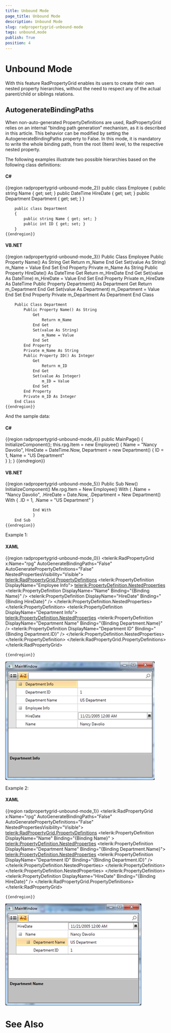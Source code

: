 ```yaml
---
title: Unbound Mode
page_title: Unbound Mode
description: Unbound Mode
slug: radpropertygrid-unbound-mode
tags: unbound,mode
publish: True
position: 4
---
```


# Unbound Mode



With this feature RadPropertyGrid enables its users to create their own nested property hierarchies, without the need to respect any of the actual parent/child or siblings relations. 

## AutogenerateBindingPaths

When non-auto-generated PropertyDefinitions are used, RadPropertyGrid relies on an internal “binding path generation” mechanism, as it is described in this article. This behavior can be modified by setting the AutogenerateBindingPaths property to False. In this mode, it is mandatory to write the whole binding path, from the root (Item) level, to the respective nested property. 

The following examples illustrate two possible hierarchies based on the following class definitions:



#### __C#__

{{region radpropertygrid-unbound-mode_2}}
	    public class Employee
	    {
	        public string Name { get; set; }
	        public DateTime HireDate { get; set; }
	        public Department Department { get; set; }
	    }
	 
	    public class Department
	    {
	        public string Name { get; set; }
	        public int ID { get; set; }
	    }
	{{endregion}}



#### __VB.NET__

{{region radpropertygrid-unbound-mode_3}}
	    Public Class Employee
	        Public Property Name() As String
	            Get
	                Return m_Name
	            End Get
	            Set(value As String)
	                m_Name = Value
	            End Set
	        End Property
	        Private m_Name As String
	        Public Property HireDate() As DateTime
	            Get
	                Return m_HireDate
	            End Get
	            Set(value As DateTime)
	                m_HireDate = Value
	            End Set
	        End Property
	        Private m_HireDate As DateTime
	        Public Property Department() As Department
	            Get
	                Return m_Department
	            End Get
	            Set(value As Department)
	                m_Department = Value
	            End Set
	        End Property
	        Private m_Department As Department
	    End Class
	
	    Public Class Department
	        Public Property Name() As String
	            Get
	                Return m_Name
	            End Get
	            Set(value As String)
	                m_Name = Value
	            End Set
	        End Property
	        Private m_Name As String
	        Public Property ID() As Integer
	            Get
	                Return m_ID
	            End Get
	            Set(value As Integer)
	                m_ID = Value
	            End Set
	        End Property
	        Private m_ID As Integer
	    End Class
	{{endregion}}



And the sample data:
          

#### __C#__

{{region radpropertygrid-unbound-mode_4}}
	    public MainPage()
	        {
	            InitializeComponent();
	            this.rpg.Item = new Employee()
	            {
	                Name = "Nancy Davolio",
	                HireDate = DateTime.Now,
	                Department = new Department()
	                {
	                    ID = 1,
	                    Name = "US Department"                    
	                }
	            };
	        }
	{{endregion}}



#### __VB.NET__

{{region radpropertygrid-unbound-mode_5}}
	   Public Sub New()
	        InitializeComponent()
	        Me.rpg.Item = New Employee()
	        With {
	               .Name = "Nancy Davolio",
	               .HireDate = Date.Now,
	               .Department = New Department() 
	            With {
	                 .ID = 1,
	                 .Name = "US Department"
	                 }
	
	            End With
	            }
	    End Sub
	{{endregion}}



Example 1:



#### __XAML__

{{region radpropertygrid-unbound-mode_0}}
	<telerik:RadPropertyGrid x:Name="rpg" 
	                                 AutoGenerateBindingPaths="False" 
	                                 AutoGeneratePropertyDefinitions="False" 
	                                 NestedPropertiesVisibility="Visible">
	            <telerik:RadPropertyGrid.PropertyDefinitions>
	                <telerik:PropertyDefinition DisplayName="Employee Info">
	                    <telerik:PropertyDefinition.NestedProperties>
	                        <telerik:PropertyDefinition DisplayName="Name" Binding="{Binding Name}" />
	                        <telerik:PropertyDefinition DisplayName="HireDate" Binding="{Binding HireDate}" />
	                    </telerik:PropertyDefinition.NestedProperties>
	                </telerik:PropertyDefinition>
	                <telerik:PropertyDefinition DisplayName="Department Info">
	                    <telerik:PropertyDefinition.NestedProperties>
	                        <telerik:PropertyDefinition DisplayName="Department Name" Binding="{Binding Department.Name}" />
	                        <telerik:PropertyDefinition DisplayName="Department ID" Binding="{Binding Department.ID}" />
	                    </telerik:PropertyDefinition.NestedProperties>
	                </telerik:PropertyDefinition>
	            </telerik:RadPropertyGrid.PropertyDefinitions>
	        </telerik:RadPropertyGrid>
	
	{{endregion}}





![Rad Property Grid Unboud Mode 1](images/RadPropertyGrid_UnboudMode1.png)

Example 2:



#### __XAML__

{{region radpropertygrid-unbound-mode_1}}
	<telerik:RadPropertyGrid x:Name="rpg" 
	                                 AutoGenerateBindingPaths="False" 
	                                 AutoGeneratePropertyDefinitions="False" 
	                                 NestedPropertiesVisibility="Visible">
	            <telerik:RadPropertyGrid.PropertyDefinitions>
	                <telerik:PropertyDefinition DisplayName="Name" Binding="{Binding Name}" >
	                    <telerik:PropertyDefinition.NestedProperties>
	                        <telerik:PropertyDefinition DisplayName="Department Name" Binding="{Binding Department.Name}">
	                            <telerik:PropertyDefinition.NestedProperties>
	                                <telerik:PropertyDefinition DisplayName="Department ID" Binding="{Binding Department.ID}" />
	                            </telerik:PropertyDefinition.NestedProperties>
	                        </telerik:PropertyDefinition>
	                    </telerik:PropertyDefinition.NestedProperties>
	                </telerik:PropertyDefinition>
	                <telerik:PropertyDefinition DisplayName="HireDate" Binding="{Binding HireDate}" />
	            </telerik:RadPropertyGrid.PropertyDefinitions>
	        </telerik:RadPropertyGrid>
	
	{{endregion}}





![Rad Property Grid Unboud Mode 2](images/RadPropertyGrid_UnboudMode2.png)

# See Also
